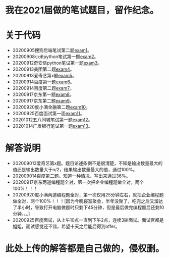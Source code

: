 # 我在2021届做的笔试题目，留作纪念。

# 关于代码
 - 20200905搜狗后端笔试第二题[exam1](https://github.com/WeiFeiLong/exam/blob/master/sogou_2.py)。
 - 20200908小米python笔试第一题[exam2](https://github.com/WeiFeiLong/exam/blob/master/xiaomi_1.py)。
 - 20200912奇安信python笔试第一题[exam3](https://github.com/WeiFeiLong/exam/blob/master/qianxin_1.py)。
 - 20200913美团第二题[exam4](https://github.com/WeiFeiLong/exam/blob/master/meituan_2.py)。
 - 20200913爱奇艺第x题[exam5](https://github.com/WeiFeiLong/exam/blob/master/aiqiyi_x.py)。
 - 20200914百度第一题[exam6](https://github.com/WeiFeiLong/exam/blob/master/baidu_1.py)。
 - 20200914百度第二题[exam7](https://github.com/WeiFeiLong/exam/blob/master/baidu_2.py)。
 - 20200917京东第一题[exam8](https://github.com/WeiFeiLong/exam/blob/master/jd_1.py)。
 - 20200917京东第二题[exam9](https://github.com/WeiFeiLong/exam/blob/master/jd_2.py)。
 - 20200920度小满金融第二题[exam10](https://github.com/WeiFeiLong/exam/blob/master/duxiaoman_2.py)。
 - 20200925百度面试第一面[exam11](https://github.com/WeiFeiLong/exam/blob/master/baidu_face_1.py)。
 - 20201012五八同城笔试第一题[exam12](https://github.com/WeiFeiLong/exam/blob/master/58_1.py)。
 - 20201014广发银行笔试第一题[exam13](https://github.com/WeiFeiLong/exam/blob/master/guangfabank_1.py)。

# 解答说明
 - 202009013爱奇艺第x题。题目论述条例不是很清楚，不知是输出数量最大的值还是输出数量大于n/2，结果输出数量最大的值，通过100%。
 - 202009014百度第二题。知道一种情况，写出来通过36%。
 - 20200917京东两道编程题全对，第一次把企业编程题做全对，两个100%！！！
 - 20200920度小满两道编程题全对，第一次仅用25分钟左右，就把企业编程题做全对，两个100%！！！[因为今晚寝室聚会，半年没聚了，吃完之后又溜达了半小时，导致打开电脑做题时只剩下45分钟，但是最后做完编程题后还剩10分钟。。。]
 - 20200925百度面试，从上午10点一直到下午2点，连续3轮面试。面试官都是姐姐，面试感觉还不错，希望十天之后能后得到offer。

# 此处上传的解答都是自己做的，侵权删。